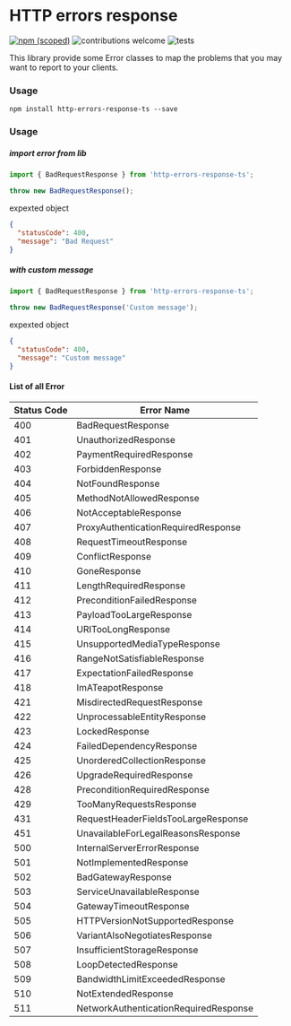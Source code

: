 # HTTP errors response
[![npm (scoped)](https://img.shields.io/badge/npm-v1.0.0-blue)](https://www.npmjs.com/package/http-errors-response-ts)
![contributions welcome](https://img.shields.io/badge/contributions-welcome-green)
![tests](https://img.shields.io/badge/tests-40%20passed-green)

This library provide some Error classes to map the problems that you may want to report to your clients.

### Usage
```
npm install http-errors-response-ts --save
```

### Usage
##### import error from lib
```typescript
import { BadRequestResponse } from 'http-errors-response-ts';

throw new BadRequestResponse();
```
expexted object
```json
{
  "statusCode": 400,
  "message": "Bad Request"
}
```
##### with custom message
```typescript
import { BadRequestResponse } from 'http-errors-response-ts';

throw new BadRequestResponse('Custom message');
```

expexted object
```json
{
  "statusCode": 400,
  "message": "Custom message"
}
```

#### List of all Error

|Status Code|Error Name                   |
|-----------|-------------------------------------|
|400        |BadRequestResponse                   |
|401        |UnauthorizedResponse                 |
|402        |PaymentRequiredResponse              |
|403        |ForbiddenResponse                    |
|404        |NotFoundResponse                     |
|405        |MethodNotAllowedResponse             |
|406        |NotAcceptableResponse                |
|407        |ProxyAuthenticationRequiredResponse  |
|408        |RequestTimeoutResponse               |
|409        |ConflictResponse                     |
|410        |GoneResponse                         |
|411        |LengthRequiredResponse               |
|412        |PreconditionFailedResponse           |
|413        |PayloadTooLargeResponse              |
|414        |URITooLongResponse                   |
|415        |UnsupportedMediaTypeResponse         |
|416        |RangeNotSatisfiableResponse          |
|417        |ExpectationFailedResponse            |
|418        |ImATeapotResponse                    |
|421        |MisdirectedRequestResponse           |
|422        |UnprocessableEntityResponse          |
|423        |LockedResponse                       |
|424        |FailedDependencyResponse             |
|425        |UnorderedCollectionResponse          |
|426        |UpgradeRequiredResponse              |
|428        |PreconditionRequiredResponse         |
|429        |TooManyRequestsResponse              |
|431        |RequestHeaderFieldsTooLargeResponse  |
|451        |UnavailableForLegalReasonsResponse   |
|500        |InternalServerErrorResponse          |
|501        |NotImplementedResponse               |
|502        |BadGatewayResponse                   |
|503        |ServiceUnavailableResponse           |
|504        |GatewayTimeoutResponse               |
|505        |HTTPVersionNotSupportedResponse      |
|506        |VariantAlsoNegotiatesResponse        |
|507        |InsufficientStorageResponse          |
|508        |LoopDetectedResponse                 |
|509        |BandwidthLimitExceededResponse       |
|510        |NotExtendedResponse                  |
|511        |NetworkAuthenticationRequiredResponse|

